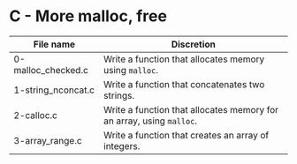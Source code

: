 # C - More malloc, free

| File name          | Discretion                                                           |
| ------------------ | -------------------------------------------------------------------- |
| 0-malloc_checked.c | Write a function that allocates memory using `malloc`.               |
| 1-string_nconcat.c | Write a function that concatenates two strings.                      |
| 2-calloc.c         | Write a function that allocates memory for an array, using `malloc`. |
| 3-array_range.c    | Write a function that creates an array of integers.                  |
